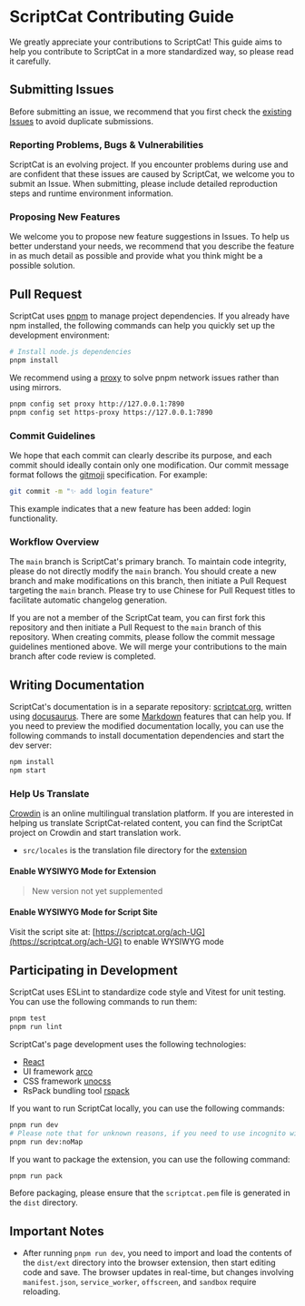 # ScriptCat Contributing Guide

We greatly appreciate your contributions to ScriptCat! This guide aims to help you contribute to ScriptCat in a more standardized way, so please read it carefully.

## Submitting Issues

Before submitting an issue, we recommend that you first check the [existing Issues](https://github.com/scriptscat/scriptcat/issues) to avoid duplicate submissions.

### Reporting Problems, Bugs & Vulnerabilities

ScriptCat is an evolving project. If you encounter problems during use and are confident that these issues are caused by ScriptCat, we welcome you to submit an Issue. When submitting, please include detailed reproduction steps and runtime environment information.

### Proposing New Features

We welcome you to propose new feature suggestions in Issues. To help us better understand your needs, we recommend that you describe the feature in as much detail as possible and provide what you think might be a possible solution.

## Pull Request

ScriptCat uses [pnpm](https://pnpm.io/) to manage project dependencies. If you already have npm installed, the following commands can help you quickly set up the development environment:

```bash
# Install node.js dependencies
pnpm install
```

We recommend using a [proxy](https://pnpm.io/npmrc#https-proxy) to solve pnpm network issues rather than using mirrors.

```bash
pnpm config set proxy http://127.0.0.1:7890
pnpm config set https-proxy https://127.0.0.1:7890
```

### Commit Guidelines

We hope that each commit can clearly describe its purpose, and each commit should ideally contain only one modification. Our commit message format follows the [gitmoji](https://gitmoji.dev/) specification. For example:

```bash
git commit -m "✨ add login feature"
```

This example indicates that a new feature has been added: login functionality.

### Workflow Overview

The `main` branch is ScriptCat's primary branch. To maintain code integrity, please do not directly modify the `main` branch. You should create a new branch and make modifications on this branch, then initiate a Pull Request targeting the `main` branch. Please try to use Chinese for Pull Request titles to facilitate automatic changelog generation.

If you are not a member of the ScriptCat team, you can first fork this repository and then initiate a Pull Request to the `main` branch of this repository. When creating commits, please follow the commit message guidelines mentioned above. We will merge your contributions to the main branch after code review is completed.

## Writing Documentation

ScriptCat's documentation is in a separate repository: [scriptcat.org](https://docs.scriptcat.org), written using [docusaurus](https://docusaurus.io/). There are some [Markdown](https://docusaurus.io/zh-CN/docs/markdown-features) features that can help you. If you need to preview the modified documentation locally, you can use the following commands to install documentation dependencies and start the dev server:

```bash
npm install
npm start
```

### Help Us Translate

[Crowdin](https://crowdin.com/project/scriptcat) is an online multilingual translation platform. If you are interested in helping us translate ScriptCat-related content, you can find the ScriptCat project on Crowdin and start translation work.

- `src/locales` is the translation file directory for the [extension](https://github.com/scriptscat/scriptcat)

#### Enable WYSIWYG Mode for Extension

> New version not yet supplemented

#### Enable WYSIWYG Mode for Script Site

Visit the script site at: [https://scriptcat.org/ach-UG](https://scriptcat.org/ach-UG) to enable WYSIWYG mode

## Participating in Development

ScriptCat uses ESLint to standardize code style and Vitest for unit testing. You can use the following commands to run them:

```bash
pnpm test
pnpm run lint
```

ScriptCat's page development uses the following technologies:

- [React](https://reactjs.org/)
- UI framework [arco](https://arco.design)
- CSS framework [unocss](https://unocss.dev/interactive/)
- RsPack bundling tool [rspack](https://rspack.dev/)

If you want to run ScriptCat locally, you can use the following commands:

```bash
pnpm run dev
# Please note that for unknown reasons, if you need to use incognito windows, you need to use the following command for development
pnpm run dev:noMap
```

If you want to package the extension, you can use the following command:

```bash
pnpm run pack
```

Before packaging, please ensure that the `scriptcat.pem` file is generated in the `dist` directory.

## Important Notes

- After running `pnpm run dev`, you need to import and load the contents of the `dist/ext` directory into the browser extension, then start editing code and save. The browser updates in real-time, but changes involving `manifest.json`, `service_worker`, `offscreen`, and `sandbox` require reloading.
